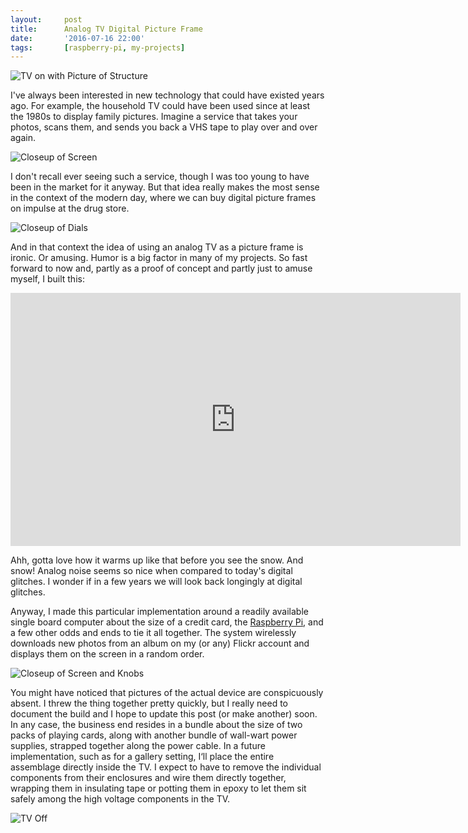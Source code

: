```yaml
---
layout:     post
title:      Analog TV Digital Picture Frame
date:       '2016-07-16 22:00'
tags:       [raspberry-pi, my-projects]
---
```


![TV on with Picture of Structure](http://raritet-blog.s3.amazonaws.com/img/dig-pic-frame-08.jpg)

I've always been interested in new technology that could have existed years ago. For example, the household TV could have been used since at least the 1980s to display family pictures. Imagine a service that takes your photos, scans them, and sends you back a VHS tape to play over and over again.

![Closeup of Screen](http://raritet-blog.s3.amazonaws.com/img/dig-pic-frame-10.jpg)

I don't recall ever seeing such a service, though I was too young to have been in the market for it anyway. But that idea really makes the most sense in the context of the modern day, where we can buy digital picture frames on impulse at the drug store.

![Closeup of Dials](http://raritet-blog.s3.amazonaws.com/img/dig-pic-frame-03.jpg)

And in that context the idea of using an analog TV as a picture frame is ironic. Or amusing. Humor is a big factor in many of my projects. So fast forward to now and, partly as a proof of concept and partly just to amuse myself, I built this:

<iframe src="https://player.vimeo.com/video/87426740?color=ffffff&title=0&byline=0&portrait=0" width="720" height="405" frameborder="0" webkitallowfullscreen mozallowfullscreen allowfullscreen></iframe>

Ahh, gotta love how it warms up like that before you see the snow. And snow! Analog noise seems so nice when compared to today's digital glitches. I wonder if in a few years we will look back longingly at digital glitches.

Anyway, I made this particular implementation around a readily available single board computer about the size of a credit card, the [Raspberry Pi](https://www.raspberrypi.org/), and a few other odds and ends to tie it all together. The system wirelessly downloads new photos from an album on my (or any) Flickr account and displays them on the screen in a random order.

![Closeup of Screen and Knobs](http://raritet-blog.s3.amazonaws.com/img/dig-pic-frame-09.jpg)

You might have noticed that pictures of the actual device are conspicuously absent. I threw the thing together pretty quickly, but I really need to document the build and I hope to update this post (or make another) soon. In any case, the business end resides in a bundle about the size of two packs of playing cards, along with another bundle of wall-wart power supplies, strapped together along the power cable. In a future implementation, such as for a gallery setting, I‘ll place the entire assemblage directly inside the TV. I expect to have to remove the individual components from their enclosures and wire them directly together, wrapping them in insulating tape or potting them in epoxy to let them sit safely among the high voltage components in the TV.

![TV Off](http://raritet-blog.s3.amazonaws.com/img/dig-pic-frame-01.jpg)
